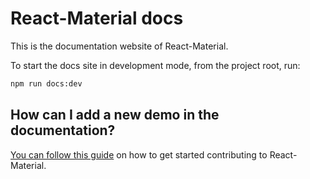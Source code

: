 # React-Material docs

This is the documentation website of React-Material.

To start the docs site in development mode, from the project root, run:

```sh
npm run docs:dev
```

## How can I add a new demo in the documentation?

[You can follow this guide](https://github.com/6thquake/react-material/blob/develop/CONTRIBUTING.md)
on how to get started contributing to React-Material.
